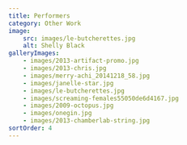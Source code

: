 ```yaml
---
title: Performers
category: Other Work
image:
    src: images/le-butcherettes.jpg
    alt: Shelly Black
galleryImages:
    - images/2013-artifact-promo.jpg
    - images/2013-chris.jpg
    - images/merry-achi_20141218_58.jpg
    - images/janelle-star.jpg
    - images/le-butcherettes.jpg
    - images/screaming-females55050de6d4167.jpg
    - images/2009-octopus.jpg
    - images/onegin.jpg
    - images/2013-chamberlab-string.jpg
sortOrder: 4
---
```

